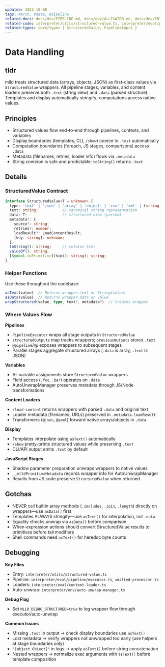 ```yaml
---
updated: 2025-10-08
tags: #arch, #data, #pipeline
related-docs: docs/dev/PIPELINE.md, docs/dev/ALLIGATOR.md, docs/dev/INTERPRETER.md
related-code: interpreter/utils/structured-value.ts, interpreter/eval/pipeline/*.ts
related-types: core/types { StructuredValue, PipelineInput }
---
```


# Data Handling

## tldr

mlld treats structured data (arrays, objects, JSON) as first-class values via `StructuredValue` wrappers. All pipeline stages, variables, and content loaders preserve both `.text` (string view) and `.data` (parsed structure). Templates and display automatically stringify; computations access native values.

## Principles

- Structured values flow end-to-end through pipelines, contexts, and variables
- Display boundaries (templates, CLI, `/show`) coerce to `.text` automatically
- Computation boundaries (foreach, JS stages, comparisons) access `.data`
- Metadata (filenames, retries, loader info) flows via `.metadata`
- String coercion is safe and predictable: `toString()` returns `.text`

## Details

### StructuredValue Contract

```typescript
interface StructuredValue<T = unknown> {
  type: 'text' | 'json' | 'array' | 'object' | 'csv' | 'xml' | (string & {});
  text: string;           // canonical string representation
  data: T;                // structured view (parsed)
  metadata?: {
    source?: string;
    retries?: number;
    loadResult?: LoadContentResult;
    [key: string]: unknown;
  };
  toString(): string;     // returns text
  valueOf(): string;
  [Symbol.toPrimitive](hint?: string): string;
}
```

### Helper Functions

Use these throughout the codebase:

```typescript
asText(value)  // Returns wrapper.text or String(value)
asData(value)  // Returns wrapper.data or value
wrapStructured(value, type, text?, metadata?)  // Creates wrapper
```

### Where Values Flow

**Pipelines**
- `PipelineExecutor` wraps all stage outputs in `StructuredValue`
- `structuredOutputs` map tracks wrappers; `previousOutputs` stores `.text`
- `@pipeline`/`@p` exposes wrappers to subsequent stages
- Parallel stages aggregate structured arrays (`.data` is array, `.text` is JSON)

**Variables**
- All variable assignments store `StructuredValue` wrappers
- Field access (`.foo`, `.bar`) operates on `.data`
- AutoUnwrapManager preserves metadata through JS/Node transformations

**Content Loaders**
- `/load-content` returns wrappers with parsed `.data` and original text
- Loader metadata (filenames, URLs) preserved in `.metadata.loadResult`
- Transformers (`@json`, `@yaml`) forward native arrays/objects in `.data`

**Display**
- Templates interpolate using `asText()` automatically
- `/show` pretty-prints structured values while preserving `.text`
- CLI/API output emits `.text` by default

**JavaScript Stages**
- Shadow parameter preparation unwraps wrappers to native values
- `__mlldPrimitiveMetadata` records wrapper info for AutoUnwrapManager
- Results from JS code preserve `StructuredValue` when returned

## Gotchas

- NEVER call builtin array methods (`.includes`, `.join`, `.length`) directly on wrappers—use `asData()` first
- Templates ALWAYS stringify—use `asText()` for interpolation, not `.data`
- Equality checks unwrap via `asData()` before comparison
- When-expression actions should convert StructuredValue results to primitives before tail modifiers
- Shell commands need `asText()` for heredoc byte counts

## Debugging

**Key Files**
- Entry: `interpreter/utils/structured-value.ts`
- Pipeline: `interpreter/eval/pipeline/executor.ts`, `unified-processor.ts`
- Loaders: `interpreter/eval/content-loader.ts`
- Auto-unwrap: `interpreter/env/auto-unwrap-manager.ts`

**Debug Flag**
- Set `MLLD_DEBUG_STRUCTURED=true` to log wrapper flow through executor/auto-unwrap

**Common Issues**
- Missing `.text` in output → check display boundaries use `asText()`
- Lost metadata → verify wrappers not unwrapped too early (use helpers at stage boundaries only)
- `"[object Object]"` in logs → apply `asText()` before string concatenation
- Nested wrappers → normalize exec arguments with `asText()` before template composition
